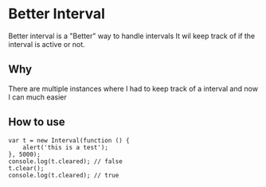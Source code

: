 # Better Interval
Better interval is a "Better" way to handle intervals
It wil keep track of if the interval is active or not.


## Why
There are multiple instances where I had to keep track of a interval and now I can much easier


## How to use
```
var t = new Interval(function () {
    alert('this is a test');
}, 5000);
console.log(t.cleared); // false
t.clear();
console.log(t.cleared); // true
```